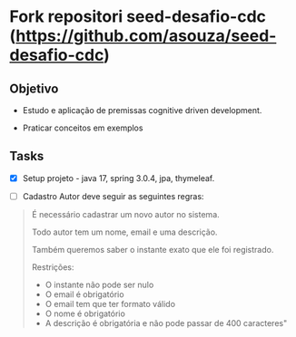 # Fork repositori seed-desafio-cdc (https://github.com/asouza/seed-desafio-cdc)



## Objetivo

- Estudo e aplicação de premissas cognitive driven development.

- Praticar conceitos em exemplos


## Tasks

- [x] Setup projeto - java 17, spring 3.0.4, jpa, thymeleaf.

- [ ]  Cadastro Autor deve seguir as seguintes regras:

 > É necessário cadastrar um novo autor no sistema. 
 > 
 >  Todo autor tem um nome, email e uma descrição. 
 >  
 >   Também queremos saber o instante exato que ele foi registrado.
 > 
 >  Restrições:
 > 
 >  - O instante não pode ser nulo
 >  - O email é obrigatório
 >  - O email tem que ter formato válido
 >  - O nome é obrigatório
 >  - A descrição é obrigatória e não pode passar de 400 caracteres"
